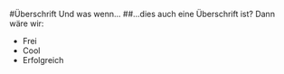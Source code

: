 #Überschrift
Und was wenn...
##...dies auch eine Überschrift ist?
Dann wäre wir:
* Frei
* Cool
* Erfolgreich
